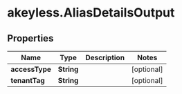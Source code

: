 # akeyless.AliasDetailsOutput

## Properties

Name | Type | Description | Notes
------------ | ------------- | ------------- | -------------
**accessType** | **String** |  | [optional] 
**tenantTag** | **String** |  | [optional] 


